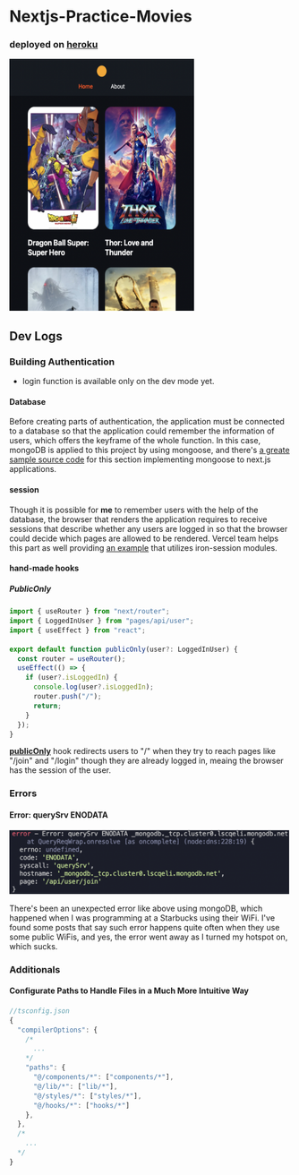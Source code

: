 # Nextjs-Practice-Movies

### deployed on [heroku](https://nextjs-practice-movies.herokuapp.com/)

<a href="https://nextjs-practice-movies.herokuapp.com/">
  <img src="https://github.com/WilleLee/files/blob/main/%E1%84%89%E1%85%B3%E1%84%8F%E1%85%B3%E1%84%85%E1%85%B5%E1%86%AB%E1%84%89%E1%85%A3%E1%86%BA%202022-08-26%20%E1%84%8B%E1%85%A9%E1%84%8C%E1%85%A5%E1%86%AB%2012.58.25.png" width="330" height="450" />
</a>

## Dev Logs

### Building Authentication

* login function is available only on the dev mode yet.

#### Database

Before creating parts of authentication, the application must be connected to a database so that the application could remember the information of users, which offers the keyframe of the whole function. In this case, mongoDB is applied to this project by using mongoose, and there's [a greate sample source code](https://github.com/vercel/next.js/blob/canary/examples/with-mongodb-mongoose/lib/dbConnect.js) for this section implementing mongoose to next.js applications.

#### session

Though it is possible for **me** to remember users with the help of the database, the browser that renders the application requires to receive sessions that describe whether any users are logged in so that the browser could decide which pages are allowed to be rendered. Vercel team helps this part as well providing [an example](https://github.com/vercel/next.js/tree/canary/examples/with-iron-session) that utilizes iron-session modules.

#### hand-made hooks

##### PublicOnly

```javascript
import { useRouter } from "next/router";
import { LoggedInUser } from "pages/api/user";
import { useEffect } from "react";

export default function publicOnly(user?: LoggedInUser) {
  const router = useRouter();
  useEffect(() => {
    if (user?.isLoggedIn) {
      console.log(user?.isLoggedIn);
      router.push("/");
      return;
    }
  });
}
```

[**publicOnly**](https://github.com/WilleLee/nextjs-practice/blob/main/hooks/publicOnly.ts) hook redirects users to "/" when they try to reach pages like "/join" and "/login" though they are already logged in, meaing the browser has the session of the user.

### Errors

#### Error: querySrv ENODATA

<img src="https://github.com/WilleLee/files/blob/main/error-querysrv-enodata.png" width="500" />

There's been an unexpected error like above using mongoDB, which happened when I was programming at a Starbucks using their WiFi. I've found some posts that say such error happens quite often when they use some public WiFis, and yes, the error went away as I turned my hotspot on, which sucks.

### Additionals

#### Configurate Paths to Handle Files in a Much More Intuitive Way

```javascript
//tsconfig.json
{
  "compilerOptions": {
    /*
      ...
    */
    "paths": {
      "@/components/*": ["components/*"],
      "@/lib/*": ["lib/*"],
      "@/styles/*": ["styles/*"],
      "@/hooks/*": ["hooks/*"]
    },
  },
  /*
    ...
  */
}
```
